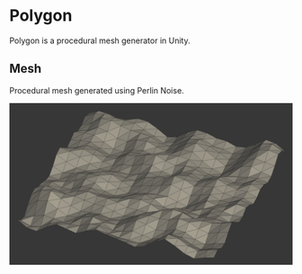 # Polygon

Polygon is a procedural mesh generator in Unity.

## Mesh

Procedural mesh generated using Perlin Noise.

![](mesh.png)
